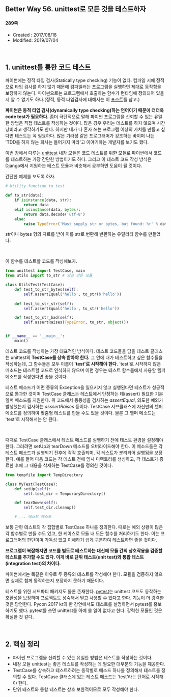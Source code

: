 ## Better Way 56. unittest로 모든 것을 테스트하자

#### 289쪽

* Created : 2017/08/18
* Modified: 2019/07/04

<br>

## 1. unittest를 통한 코드 테스트

파이썬에는 정적 타입 검사(Statically type checking) 기능이 없다. 컴파일 시에 정적으로 타입 검사를 하지 않기 때문에 컴파일러는 프로그램을 실행하면 제대로 동작함을 보장하지 않는다. 파이썬으로는 프로그램에서 호출하는 함수가 런타임에 정의되어 있을지 알 수 없기도 하다.(정적, 동적 타입검사에 대해서는 이 [포스트](https://thesocietea.org/2015/11/programming-concepts-static-vs-dynamic-type-checking/)를 참고.)  

**파이썬은 동적 타입 검사(dynamically type checking)하는 언어이기 때문에 더더욱 code test가 필요하다.** 좀더 극단적으로 말해 파이썬 프로그램을 신뢰할 수 있는 유일한 방법은 직접 테스트를 작성하는 것이다. 많은 경우 우리는 테스트를 하지 않으며 시간 낭비라고 생각하기도 한다. 하지만 내가 나 혼자 쓰는 프로그램 이상의 가치를 만들고 싶다면 테스트는 꼭 필요하다. 많은 기라성 같은 프로그래머가 강조하는 바이며 나는 'TDD를 하지 않는 회사는 들어가지 마라'고  이야기하는 개발자를 보기도 했다.  

이번 장에서 다루는 [unittest](https://docs.python.org/3/library/unittest.html) 내장 모듈은 코드 테스트를 위한 모듈로 파이썬에서 코드를 테스트하는 가장 간단한 방법이기도 하다. 그리고 이 테스트 코드 작성 방식은 Django에서 지원하는 테스트 모듈과 비슷해서 공부하면 도움이 될 것이다.

간단한 예제를 보도록 하자.

```python
# Utility function to test

def to_str(data):
    if isinstance(data, str):
        return data
    elif isinstance(data, bytes):
        return data.decode('utf-8')
    else:
        raise TypeError('Must supply str or bytes, but found: %r' % data)
```

str이나 bytes 형의 자료를 받아 이를 str로 변환해 반환하는 유틸리티 함수를 만들었다.

<br>

이 함수를 테스트할 코드를 작성해보자.

```python
from unittest import TestCase, main
from utils import to_str # 방금 만든 모듈

class UtilsTest(TestCase):
    def test_to_str_bytes(self):
        self.assertEqual('hello', to_str(b'hello'))
    
    def test_to_str_str(self):
        self.assertEqual('hello', to_str('hello'))

    def test_to_str_bad(self):
        self.assertRaises(TypeError, to_str, object())


if __name__ == '__main__':
    main()
```

테스트 코드를 작성하는 가장 대표적인 방식이다. 테스트 코드들을 담을 테스트 클래스는 unittest의 **TestCase를 상속 받아야 한다.** 그 안에 내가 테스트하고 싶은 함수들을 작성하는데, 그 함수들은 모두 이름이 **'test'로 시작해야 한다.** 'test'로 시작하지 않은 메소드는 테스트할 코드로 인식하지 않으며 이런 경우는 테스트 함수들에서 사용할 헬퍼 메소드를 작성한다면 좋을 것이다.

테스트 메소드가 어떤 종류의 Exception을 일으키지 않고 실행된다면 테스트가 성공적으로 통과한 것이며 TestCase 클래스는 테스트에서 단정하는 데(assert) 필요한 기본 헬퍼 메소드를 지원한다. 위 코드에서 동등성을 검사하는 _assertEqual_, 의도한 예외가 발생했는지 검사하는 _asssertRaises_ 등이다. TestCase 서브클래스에 자신만의 헬퍼 메소드를 정의하여 맞춤형 테스트를 만들 수도 있을 것이다. 물론 그 헬퍼 메소드는 'test'로 시작해서는 안 된다.


<Br>

때때로 TestCase 클래스에서 테스트 메소드를 실행하기 전에 테스트 환경을 설정해야 한다. 그러려면 setUp과 tearDown 메소드를 오버라이드해야 한다. 이 메소드들은 각 테스트 메소드가 실행되기 전후에 각각 호출되며, 각 테스트가 분리되어 실행됨을 보장한다. 예를 들어 다음 코드는 각 테스트 전에 임시 디렉토리를 생성하고, 각 테스트가 종료한 후에 그 내용을 삭제하는 TestCase를 정의한 것이다.

```python
from tempfile import TempDirectory

class MyTest(TestCase):
    def setUp(self):
        self.test_dir = TemporaryDirectory()

    def tearDown(self):
        self.test_dir.cleanup()

    # ... 테스트 메소드
```

보통 관련 테스트의 각 집합별로 TestCase 하나를 정의한다. 때로는 예외 상황이 많은 각 함수별로 만들 수도 있고, 한 케이스로 모듈 내 모든 함수를 처리하기도 한다. 이는 프로그래머의 판단이며 가독성 있고 이해하기 쉽게 구분하여 테스트하면 좋을 것이다.  

**프로그램이 복잡해지면 코드를 별도로 테스트하는 대신에 모듈 간의 상호작용을 검증할 테스트를 추가할 수도 있다. 이게 바로 단위 테스트(unit test)와 통합 테스트(integration test)의 차이다.**

파이썬에서는 똑같은 이유로 두 종류의 테스트를 작성해야 한다. 모듈을 검증하지 않으면 실제로 함께 동작하는지 보장하지 못하기 때문이다.  

테스트를 위한 서드파티 패키지도 물론 존재한다. [pytest](https://docs.pytest.org/en/latest/)는 unittest 코드도 동작하는 호환성을 보장하며 프로젝트도 성숙해서 믿고 사용할 수 있다고 한다. 기능이 더 강력한 것은 당연한다. Pycon 2017 kr의 한 강연에서도 테스트를 설명하면서 pytest를 홍보하기도 했다. pytest를 쓰면 unittest를 아예 쓸 일이 없다고 한다. 강력한 모듈인 것은 확실한 것 같다.  

<br>

## 2. 핵심 정리

* 파이썬 프로그램을 신뢰할 수 있는 유일한 방법은 테스트를 작성하는 것이다.
* 내장 모듈 unittest는 좋은 테스트를 작성하는 데 필요한 대부분의 기능을 제공한다.
* TestCase를 상속하고 테스트하려는 동작별로 메소드 하나를 정의해서 테스트를 정의할 수 있다.
TestCase 클래스에 있는 테스트 메소드는 'test'라는 단어로 시작해야 한다.
* 단위 테스트와 통합 테스트는 상호 보완적이므로 모두 작성해야 한다.
